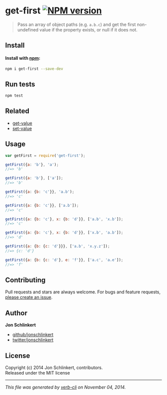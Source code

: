 # get-first [![NPM version](https://badge.fury.io/js/get-first.svg)](http://badge.fury.io/js/get-first)

> Pass an array of object paths (e.g. `a.b.c`) and get the first non-undefined value if the property exists, or null if it does not.

## Install
#### Install with [npm](npmjs.org):

```bash
npm i get-first --save-dev
```

## Run tests

```bash
npm test
```

## Related

 - [get-value](https://github.com/jonschlinkert/get-value)
 - [set-value](https://github.com/jonschlinkert/set-value)

## Usage

```js
var getFirst = require('get-first');

getFirst({a: 'b'}, 'a');
//=> 'b'

getFirst({a: 'b'}, ['a']);
//=> 'b'

getFirst({a: {b: 'c'}}, 'a.b');
//=> 'c'

getFirst({a: {b: 'c'}}, ['a.b']);
//=> 'c'

getFirst({a: {b: 'c'}, x: {b: 'd'}}, ['a.b', 'x.b']);
//=> 'c'

getFirst({a: {b: 'c'}, x: {b: 'd'}}, ['x.b', 'a.b']);
//=> 'd'

getFirst({a: {b: {c: 'd'}}}, ['a.b', 'x.y.z']);
//=> {c: 'd'}

getFirst({a: {b: {c: 'd'}, e: 'f'}}, ['a.c', 'a.e']);
//=> 'f'
```

## Contributing
Pull requests and stars are always welcome. For bugs and feature requests, [please create an issue][issues].

## Author

**Jon Schlinkert**
 
+ [github/jonschlinkert](https://github.com/jonschlinkert)
+ [twitter/jonschlinkert](http://twitter.com/jonschlinkert) 

## License
Copyright (c) 2014 Jon Schlinkert, contributors.  
Released under the MIT license

***

_This file was generated by [verb-cli](https://github.com/assemble/verb-cli) on November 04, 2014._

[issues]: https://github.com/jonschlinkert/get-first/issues